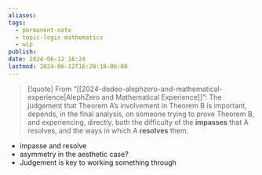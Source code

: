 ```yaml
---
aliases: 
tags:
  - permanent-note
  - topic-logic-mathematics
  - wip
publish: 
date: 2024-06-12 16:24
lastmod: 2024-06-12T16:28:18-06:00
---
```

>[!quote] From “[[2024-dedeo-alephzero-and-mathematical-experience|AlephZero and Mathematical Experience]]”:
>The judgement that Theorem A’s involvement in Theorem B is important, depends, in the final analysis, on someone trying to prove Theorem B, and experiencing, directly, both the difficulty of the **impasses** that A resolves, and the ways in which A **resolves** them.

- impasse and resolve
- asymmetry in the aesthetic case?
- Judgement is key to working something through